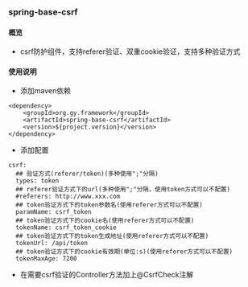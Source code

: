 ### spring-base-csrf

#### 概览
- csrf防护组件，支持referer验证、双重cookie验证，支持多种验证方式
  
#### 使用说明
- 添加maven依赖

```
<dependency>
    <groupId>org.gy.framework</groupId>
    <artifactId>spring-base-csrf</artifactId>
    <version>${project.version}</version>
</dependency>
```

- 添加配置

```
csrf:
  ## 验证方式(referer/token)(多种使用";"分隔)
  types: token
  ## referer验证方式下的url(多种使用";"分隔，使用token方式可以不配置)
  #referers: http://www.xxx.com
  ## token验证方式下的token参数名(使用referer方式可以不配置)
  paramName: csrf_token
  ## token验证方式下的cookie名(使用referer方式可以不配置)
  tokenName: csrf_token_cookie
  ## token验证方式下的token生成地址(使用referer方式可以不配置)
  tokenUrl: /api/token
  ## token验证方式下的cookie有效期(单位:s)(使用referer方式可以不配置)
  tokenMaxAge: 7200

```

- 在需要csrf验证的Controller方法加上@CsrfCheck注解